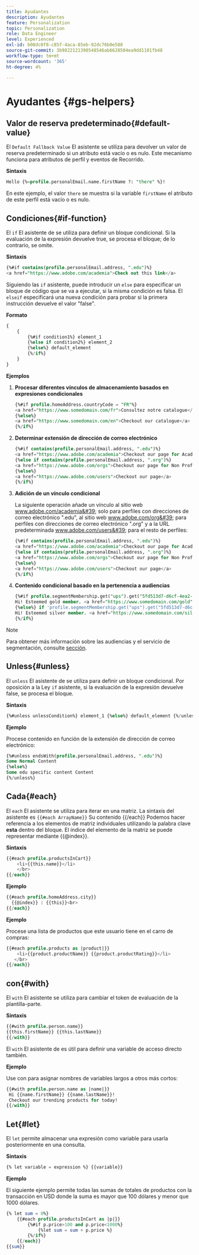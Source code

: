 ```yaml
---
title: Ayudantes
description: Ayudantes
feature: Personalization
topic: Personalization
role: Data Engineer
level: Experienced
exl-id: b08dc0f8-c85f-4aca-85eb-92dc76b0e588
source-git-commit: 3b9822121390548546ab6628504ea9dd1101fb48
workflow-type: tm+mt
source-wordcount: '365'
ht-degree: 4%

---
```


# Ayudantes {#gs-helpers}

## Valor de reserva predeterminado{#default-value}

El `Default Fallback Value` El asistente se utiliza para devolver un valor de reserva predeterminado si un atributo está vacío o es nulo. Este mecanismo funciona para atributos de perfil y eventos de Recorrido.

**Sintaxis**

```sql
Hello {%=profile.personalEmail.name.firstName ?: "there" %}!
```

En este ejemplo, el valor `there` se muestra si la variable `firstName` el atributo de este perfil está vacío o es nulo.

## Condiciones{#if-function}

El `if` El asistente de se utiliza para definir un bloque condicional.
Si la evaluación de la expresión devuelve true, se procesa el bloque; de lo contrario, se omite.

**Sintaxis**

```sql
{%#if contains(profile.personalEmail.address, ".edu")%}
<a href="https://www.adobe.com/academia">Check out this link</a>
```

Siguiendo las `if` asistente, puede introducir un `else` para especificar un bloque de código que se va a ejecutar, si la misma condición es falsa.
El `elseif` especificará una nueva condición para probar si la primera instrucción devuelve el valor &quot;false&quot;.


**Formato**

```sql
{
    {
        {%#if condition1%} element_1 
        {%else if condition2%} element_2 
        {%else%} default_element 
        {%/if%}
    }
}
```

**Ejemplos**

1. **Procesar diferentes vínculos de almacenamiento basados en expresiones condicionales**

   ```sql
   {%#if profile.homeAddress.countryCode = "FR"%}
   <a href="https://www.somedomain.com/fr">Consultez notre catalogue</a>
   {%else%}
   <a href="https://www.somedomain.com/en">Checkout our catalogue</a>
   {%/if%}
   ```

1. **Determinar extensión de dirección de correo electrónico**

   ```sql
   {%#if contains(profile.personalEmail.address, ".edu")%}
   <a href="https://www.adobe.com/academia">Checkout our page for Academia personals</a>
   {%else if contains(profile.personalEmail.address, ".org")%}
   <a href="https://www.adobe.com/orgs">Checkout our page for Non Profits</a>
   {%else%}
   <a href="https://www.adobe.com/users">Checkout our page</a>
   {%/if%}
   ```

1. **Adición de un vínculo condicional**

   La siguiente operación añade un vínculo al sitio web www.adobe.com/academia&#39; solo para perfiles con direcciones de correo electrónico &quot;.edu&quot;, al sitio web www.adobe.com/org&#39; para perfiles con direcciones de correo electrónico &quot;.org&quot; y a la URL predeterminada www.adobe.com/users&#39; para el resto de perfiles:

   ```sql
   {%#if contains(profile.personalEmail.address, ".edu")%}
   <a href="https://www.adobe.com/academia">Checkout our page for Academia personals</a>
   {%else if contains(profile.personalEmail.address, ".org")%}
   <a href="https://www.adobe.com/orgs">Checkout our page for Non Profits</a>
   {%else%}
   <a href="https://www.adobe.com/users">Checkout our page</a>
   {%/if%}
   ```

1. **Contenido condicional basado en la pertenencia a audiencias**

   ```sql
   {%#if profile.segmentMembership.get("ups").get("5fd513d7-d6cf-4ea2-856a-585150041a8b").status = "existing"%}
   Hi! Esteemed gold member. <a href="https://www.somedomain.com/gold">Checkout your exclusive perks </a>
   {%else%} if 'profile.segmentMembership.get("ups").get("5fd513d7-d6cf-4ea2-856a-585150041a8c").status = "existing"'%}
   Hi! Esteemed silver member. <a href="https://www.somedomain.com/silver">Checkout your exclusive perks </a>
   {%/if%}
   ```

>[!NOTE]
>
>Para obtener más información sobre las audiencias y el servicio de segmentación, consulte [sección](../../audience/about-audiences.md).


## Unless{#unless}

El `unless` El asistente de se utiliza para definir un bloque condicional. Por oposición a la Ley `if`  asistente, si la evaluación de la expresión devuelve false, se procesa el bloque.

**Sintaxis**

```sql
{%#unless unlessCondition%} element_1 {%else%} default_element {%/unless%}
```

**Ejemplo**

Procese contenido en función de la extensión de dirección de correo electrónico:

```sql
{%#unless endsWith(profile.personalEmail.address, ".edu")%}
Some Normal Content
{%else%}
Some edu specific content Content
{%/unless%}
```

## Cada{#each}

El `each` El asistente se utiliza para iterar en una matriz.
La sintaxis del asistente es ```{{#each ArrayName}}``` Su contenido {{/each}}
Podemos hacer referencia a los elementos de matriz individuales utilizando la palabra clave **esta** dentro del bloque. El índice del elemento de la matriz se puede representar mediante {{@index}}.

**Sintaxis**

```sql
{{#each profile.productsInCart}}
    <li>{{this.name}}</li>
    </br>
{{/each}}
```

**Ejemplo**

```sql
{{#each profile.homeAddress.city}}
  {{@index}} : {{this}}<br>
{{/each}}
```

**Ejemplo**

Procese una lista de productos que este usuario tiene en el carro de compras:

```sql
{{#each profile.products as |product|}}
    <li>{{product.productName}} {{product.productRating}}</li>
   </br>
{{/each}}
```

## con{#with}

El `with` El asistente se utiliza para cambiar el token de evaluación de la plantilla-parte.

**Sintaxis**

```sql
{{#with profile.person.name}}
{{this.firstName}} {{this.lastName}}
{{/with}}
```

El `with` El asistente de es útil para definir una variable de acceso directo también.

**Ejemplo**

Use con para asignar nombres de variables largos a otros más cortos:

```sql
{{#with profile.person.name as |name|}}
 Hi {{name.firstName}} {{name.lastName}}!
 Checkout our trending products for today!
{{/with}}
```

## Let{#let}

El `let` permite almacenar una expresión como variable para usarla posteriormente en una consulta.

**Sintaxis**

```sql
{% let variable = expression %} {{variable}}
```

**Ejemplo**

El siguiente ejemplo permite todas las sumas de totales de productos con la transacción en USD donde la suma es mayor que 100 dólares y menor que 1000 dólares.

```sql
{% let sum = 0%}
    {{#each profile.productsInCart as |p|}}
        {%#if p.price>100 and p.price<1000%}
            {%let sum = sum + p.price %}
        {%/if%}
    {{/each}}
{{sum}}
```

